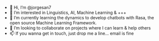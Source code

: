 - 👋 Hi, I’m @jorgesan7
- 👀 I’m interested in Linguistics, AI, Machine Learning & +++
- 🌱 I’m currently learning the dynamics to develop chatbots with Rasa, the open source Machine Learning Framework.
- 💞️ I’m looking to collaborate on projects where I can learn & help others
- 📫 If you wanna get in touch, just drop me a line... email is fine

<!---
jorgesan7/jorgesan7 is a ✨ special ✨ repository because its `README.md` (this file) appears on your GitHub profile.
You can click the Preview link to take a look at your changes.
--->

